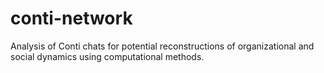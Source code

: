 # conti-network

Analysis of Conti chats for potential reconstructions of organizational and social dynamics using computational methods.
